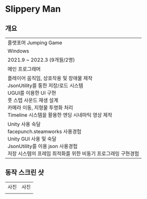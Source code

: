 # Slippery Man 

## 개요 
<table>
<tr>
  <td>
    플랫포머 Jumping Game
  </td>
</tr>
<tr >
  <td>
    Windows
  </td>
</tr>
<tr >
  <td>
    2021.9 ~ 2022.3 (9개월/2명)
  </td>
</tr>
<tr>
  <td>
    메인 프로그래머
  </td>
</tr>
<tr>
  <td>
    플레이어 움직임, 상호작용 및 장애물 제작 <br>
    JsonUtility를 통한 저장/로드 시스템 <br>
    UGUI를 이용한 UI 구현 <br>
    풋 스텝 사운드 재생 설계 <br>
    카메라 이동, 지형물 투명화 처리 <br>
    Timeline 시스템을 활용한 엔딩 시네마틱 영상 제작
  </td>
</tr>
<tr>
  <td>
    Unity 사용 숙달 <br>
    facepunch.steamworks 사용경험 <br>
    Unity GUI 사용 및 숙달 <br>
    JsonUtility를 이용 json 사용경험 <br>
    저장 시스템의 프레임 최적화를 위한 비동기 프로그래밍 구현경험
  </td>
</tr>
</table>

## 동작 스크린 샷

<table>
  <tr align="center">
    <td>
      사진
    </td>
    <td>
      사진
    </td>
  </tr>
  <tr align="center">
    <td>
      <image src=""/>
    </td>
    <td>
      <image src=""/>
    </td>
  </tr>
</table>
